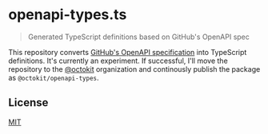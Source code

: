 # openapi-types.ts

> Generated TypeScript definitions based on GitHub's OpenAPI spec

This repository converts [GitHub's OpenAPI specification](https://github.com/github/rest-api-description/) into TypeScript definitions. It's currently an experiment. If successful, I'll move the repository to the [@octokit](github.com/octokit/) organization and continously publish the package as `@octokit/openapi-types`.

## License

[MIT](LICENSE)
